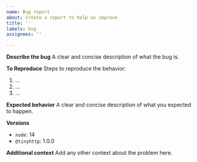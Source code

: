 ```yaml
---
name: Bug report
about: Create a report to help us improve
title: ''
labels: bug
assignees: ''

---
```


**Describe the bug**
A clear and concise description of what the bug is.

**To Reproduce**
Steps to reproduce the behavior:

1. ...
2. ...
3. ...

**Expected behavior**
A clear and concise description of what you expected to happen.

**Versions**

* `node`: 14
* `@tinyhttp`: 1.0.0

**Additional context**
Add any other context about the problem here.
